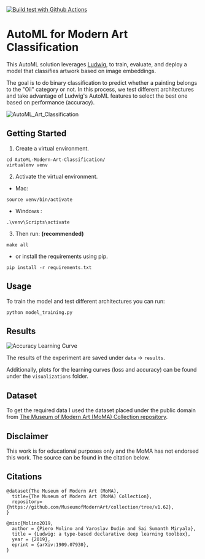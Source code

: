 [![Build test with Github Actions](https://github.com/omartinez182/AutoML-Modern-Art-Classification/actions/workflows/main.yml/badge.svg)](https://github.com/omartinez182/AutoML-Modern-Art-Classification/actions/workflows/main.yml)


# AutoML for Modern Art Classification

This AutoML solution leverages [Ludwig](https://ludwig-ai.github.io/ludwig-docs/0.5/index.html),
to train, evaluate, and deploy a model that classifies artwork based on image embeddings.

The goal is to do binary classification to predict whether a painting belongs to the "Oil" category or not. In this process, we test different architectures and take advantage of Ludwig's AutoML features to select the best one based on performance (accuracy).

![AutoML_Art_Classification](https://user-images.githubusercontent.com/63601717/177655332-b7de4bb8-6889-4586-b07c-8246c99815c1.jpeg)


## Getting Started

1) Create a virtual environment.

```
cd AutoML-Modern-Art-Classification/
virtualenv venv
```

2) Activate the virtual environment.
  
- Mac:
```
source venv/bin/activate
```

- Windows :

```
.\venv\Scripts\activate
```

3) Then run: **(recommended)**

```
make all
```

- or install the requirements using pip.

```
pip install -r requirements.txt
```


## Usage

To train the model and test different architectures you can run:

```
python model_training.py
```


## Results
![Accuracy Learning Curve](https://raw.githubusercontent.com/omartinez182/AutoML-Modern-Art-Classification/main/visualizations/learning_curves_label_accuracy.png)

The results of the experiment are saved under ```data``` -> ```results```.

Additionally, plots for the learning curves (loss and accuracy) can be found under the ```visualizations``` folder.


## Dataset

To get the required data I used the dataset placed under the public domain from [The Museum of Modern Art (MoMA) Collection repository](https://github.com/MuseumofModernArt/collection/tree/v1.6).


## Disclaimer

This work is for educational purposes only and the MoMA has not endorsed this work. The source can be found in the citation below.


## Citations
```
@dataset{The Museum of Modern Art (MoMA),
  title={The Museum of Modern Art (MoMA) Collection},
  repository={https://github.com/MuseumofModernArt/collection/tree/v1.62},
}

@misc{Molino2019,
  author = {Piero Molino and Yaroslav Dudin and Sai Sumanth Miryala},
  title = {Ludwig: a type-based declarative deep learning toolbox},
  year = {2019},
  eprint = {arXiv:1909.07930},
}
```
